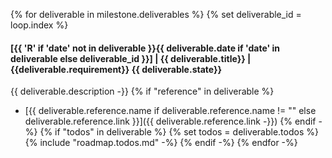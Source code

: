{% for deliverable in milestone.deliverables %}
{% set deliverable_id = loop.index %}
#### [{{ 'R' if 'date' not in deliverable  }}{{ deliverable.date if 'date' in deliverable else deliverable_id  }}] | {{ deliverable.title}} | {{deliverable.requirement}} {{ deliverable.state}}
{{ deliverable.description -}}
{% if "reference" in deliverable %}
- [{{ deliverable.reference.name if deliverable.reference.name != "" else deliverable.reference.link }}]({{ deliverable.reference.link -}})
{% endif -%}
{% if "todos" in deliverable %}
{% set todos = deliverable.todos %}
{% include "roadmap.todos.md" -%}
{% endif -%}
{% endfor -%}